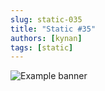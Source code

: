 ```yaml
---
slug: static-035
title: "Static #35"
authors: [kynan]
tags: [static]
---
```


![Example banner](/img/stories/static/035.PNG)
